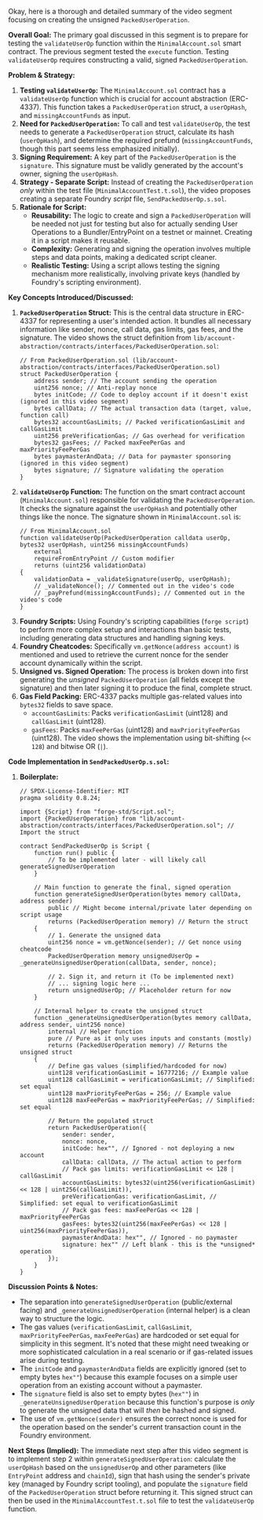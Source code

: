 Okay, here is a thorough and detailed summary of the video segment focusing on creating the unsigned `PackedUserOperation`.

**Overall Goal:**
The primary goal discussed in this segment is to prepare for testing the `validateUserOp` function within the `MinimalAccount.sol` smart contract. The previous segment tested the `execute` function. Testing `validateUserOp` requires constructing a valid, signed `PackedUserOperation`.

**Problem & Strategy:**
1.  **Testing `validateUserOp`:** The `MinimalAccount.sol` contract has a `validateUserOp` function which is crucial for account abstraction (ERC-4337). This function takes a `PackedUserOperation` struct, a `userOpHash`, and `missingAccountFunds` as input.
2.  **Need for `PackedUserOperation`:** To call and test `validateUserOp`, the test needs to generate a `PackedUserOperation` struct, calculate its hash (`userOpHash`), and determine the required prefund (`missingAccountFunds`, though this part seems less emphasized initially).
3.  **Signing Requirement:** A key part of the `PackedUserOperation` is the `signature`. This signature must be validly generated by the account's owner, signing the `userOpHash`.
4.  **Strategy - Separate Script:** Instead of creating the `PackedUserOperation` *only* within the test file (`MinimalAccountTest.t.sol`), the video proposes creating a separate Foundry *script* file, `SendPackedUserOp.s.sol`.
5.  **Rationale for Script:**
    *   **Reusability:** The logic to create and sign a `PackedUserOperation` will be needed not just for testing but also for actually sending User Operations to a Bundler/EntryPoint on a testnet or mainnet. Creating it in a script makes it reusable.
    *   **Complexity:** Generating and signing the operation involves multiple steps and data points, making a dedicated script cleaner.
    *   **Realistic Testing:** Using a script allows testing the signing mechanism more realistically, involving private keys (handled by Foundry's scripting environment).

**Key Concepts Introduced/Discussed:**

1.  **`PackedUserOperation` Struct:** This is the central data structure in ERC-4337 for representing a user's intended action. It bundles all necessary information like sender, nonce, call data, gas limits, gas fees, and the signature. The video shows the struct definition from `lib/account-abstraction/contracts/interfaces/PackedUserOperation.sol`:
    ```solidity
    // From PackedUserOperation.sol (lib/account-abstraction/contracts/interfaces/PackedUserOperation.sol)
    struct PackedUserOperation {
        address sender; // The account sending the operation
        uint256 nonce; // Anti-replay nonce
        bytes initCode; // Code to deploy account if it doesn't exist (ignored in this video segment)
        bytes callData; // The actual transaction data (target, value, function call)
        bytes32 accountGasLimits; // Packed verificationGasLimit and callGasLimit
        uint256 preVerificationGas; // Gas overhead for verification
        bytes32 gasFees; // Packed maxFeePerGas and maxPriorityFeePerGas
        bytes paymasterAndData; // Data for paymaster sponsoring (ignored in this video segment)
        bytes signature; // Signature validating the operation
    }
    ```
2.  **`validateUserOp` Function:** The function on the smart contract account (`MinimalAccount.sol`) responsible for validating the `PackedUserOperation`. It checks the signature against the `userOpHash` and potentially other things like the nonce. The signature shown in `MinimalAccount.sol` is:
    ```solidity
    // From MinimalAccount.sol
    function validateUserOp(PackedUserOperation calldata userOp, bytes32 userOpHash, uint256 missingAccountFunds)
        external
        requireFromEntryPoint // Custom modifier
        returns (uint256 validationData)
    {
        validationData = _validateSignature(userOp, userOpHash);
        // _validateNonce(); // Commented out in the video's code
        // _payPrefund(missingAccountFunds); // Commented out in the video's code
    }
    ```
3.  **Foundry Scripts:** Using Foundry's scripting capabilities (`forge script`) to perform more complex setup and interactions than basic tests, including generating data structures and handling signing keys.
4.  **Foundry Cheatcodes:** Specifically `vm.getNonce(address account)` is mentioned and used to retrieve the current nonce for the sender account dynamically within the script.
5.  **Unsigned vs. Signed Operation:** The process is broken down into first generating the *unsigned* `PackedUserOperation` (all fields except the signature) and then later signing it to produce the final, complete struct.
6.  **Gas Field Packing:** ERC-4337 packs multiple gas-related values into `bytes32` fields to save space.
    *   `accountGasLimits`: Packs `verificationGasLimit` (uint128) and `callGasLimit` (uint128).
    *   `gasFees`: Packs `maxFeePerGas` (uint128) and `maxPriorityFeePerGas` (uint128).
    The video shows the implementation using bit-shifting (`<< 128`) and bitwise OR (`|`).

**Code Implementation in `SendPackedUserOp.s.sol`:**

1.  **Boilerplate:**
    ```solidity
    // SPDX-License-Identifier: MIT
    pragma solidity 0.8.24;

    import {Script} from "forge-std/Script.sol";
    import {PackedUserOperation} from "lib/account-abstraction/contracts/interfaces/PackedUserOperation.sol"; // Import the struct

    contract SendPackedUserOp is Script {
        function run() public {
            // To be implemented later - will likely call generateSignedUserOperation
        }

        // Main function to generate the final, signed operation
        function generateSignedUserOperation(bytes memory callData, address sender)
            public // Might become internal/private later depending on script usage
            returns (PackedUserOperation memory) // Return the struct
        {
            // 1. Generate the unsigned data
            uint256 nonce = vm.getNonce(sender); // Get nonce using cheatcode
            PackedUserOperation memory unsignedUserOp = _generateUnsignedUserOperation(callData, sender, nonce);

            // 2. Sign it, and return it (To be implemented next)
            // ... signing logic here ...
            return unsignedUserOp; // Placeholder return for now
        }

        // Internal helper to create the unsigned struct
        function _generateUnsignedUserOperation(bytes memory callData, address sender, uint256 nonce)
            internal // Helper function
            pure // Pure as it only uses inputs and constants (mostly)
            returns (PackedUserOperation memory) // Returns the unsigned struct
        {
            // Define gas values (simplified/hardcoded for now)
            uint128 verificationGasLimit = 16777216; // Example value
            uint128 callGasLimit = verificationGasLimit; // Simplified: set equal
            uint128 maxPriorityFeePerGas = 256; // Example value
            uint128 maxFeePerGas = maxPriorityFeePerGas; // Simplified: set equal

            // Return the populated struct
            return PackedUserOperation({
                sender: sender,
                nonce: nonce,
                initCode: hex"", // Ignored - not deploying a new account
                callData: callData, // The actual action to perform
                // Pack gas limits: verificationGasLimit << 128 | callGasLimit
                accountGasLimits: bytes32(uint256(verificationGasLimit) << 128 | uint256(callGasLimit)),
                preVerificationGas: verificationGasLimit, // Simplified: set equal to verificationGasLimit
                // Pack gas fees: maxFeePerGas << 128 | maxPriorityFeePerGas
                gasFees: bytes32(uint256(maxFeePerGas) << 128 | uint256(maxPriorityFeePerGas)),
                paymasterAndData: hex"", // Ignored - no paymaster
                signature: hex"" // Left blank - this is the *unsigned* operation
            });
        }
    }
    ```

**Discussion Points & Notes:**

*   The separation into `generateSignedUserOperation` (public/external facing) and `_generateUnsignedUserOperation` (internal helper) is a clean way to structure the logic.
*   The gas values (`verificationGasLimit`, `callGasLimit`, `maxPriorityFeePerGas`, `maxFeePerGas`) are hardcoded or set equal for simplicity in this segment. It's noted that these might need tweaking or more sophisticated calculation in a real scenario or if gas-related issues arise during testing.
*   The `initCode` and `paymasterAndData` fields are explicitly ignored (set to empty bytes `hex""`) because this example focuses on a simple user operation from an existing account without a paymaster.
*   The `signature` field is also set to empty bytes (`hex""`) in `_generateUnsignedUserOperation` because this function's purpose is *only* to generate the unsigned data that will *then* be hashed and signed.
*   The use of `vm.getNonce(sender)` ensures the correct nonce is used for the operation based on the sender's current transaction count in the Foundry environment.

**Next Steps (Implied):**
The immediate next step after this video segment is to implement step 2 within `generateSignedUserOperation`: calculate the `userOpHash` based on the `unsignedUserOp` and other parameters (like `EntryPoint` address and `chainId`), sign that hash using the sender's private key (managed by Foundry script tooling), and populate the `signature` field of the `PackedUserOperation` struct before returning it. This signed struct can then be used in the `MinimalAccountTest.t.sol` file to test the `validateUserOp` function.